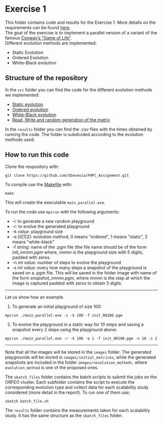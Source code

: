# Exercise 1
This folder contains code and results for the Exercise 1. More details on the requirements can be found [here](https://github.com/Foundations-of-HPC/Foundations_of_HPC_2022/blob/main/Assignment/exercise1/Assignment_exercise1.pdf).\
The goal of the exercise is to implement a parallel version of a variant of the famous [Conway’s “Game of Life”](https://en.wikipedia.org/wiki/Conway%27s_Game_of_Life).\
Different evolution methods are implemented:
- Static Evolution
- Ordered Evolution
- White-Black evolution

## Structure of the repository
In the `src` folder you can find the code for the different evolution methods we implemented:
- [Static evolution](https://github.com/SDavenia/FHPC_Assignment/blob/main/Exercise1/src/evolve_static.c)
- [Ordered evolution](https://github.com/SDavenia/FHPC_Assignment/blob/main/Exercise1/src/evolve_ordered.c)
- [White-Black evolution](https://github.com/SDavenia/FHPC_Assignment/blob/main/Exercise1/src/black_white.c)
- [Read, Write and random generation of the matrix](https://github.com/SDavenia/FHPC_Assignment/blob/main/Exercise1/src/read_write_parallel.c)

In the `results` folder you can find the .csv files with the times obtained by running the code. The folder is subdivided according to the evolution methods used.

## How to run this code
Clone the respository with:
```
git clone https://github.com/SDavenia/FHPC_Assignment.git
```

To compile use the [Makefile](https://github.com/FilippoOlivo/Foundations_of_HPC_Assignment/blob/main/excercise1/Makefile) with:
```
make
```

This will create the executable `main_parallel.exe`.

To run the code use `mpirun` with the following arguments:
- -i: to generate a new random playground
- -r: to evolve the generated playground
- -k *value*: playground size
- -e [0|1|2]: evolution method; 0 means "ordered", 1 means "static", 2 means "white-black"
- -f *string*: name of the .pgm file (the file name should be of the form *init_nnnnn.pgm* where, *nnnnn* is the playground size with 5 digits, padded with zeros.
- -n *int value*: number of steps to evolve the playground
- -s *int value*: every how many steps a snapshot of the playground is saved on a .pgm file. This will be saved in the folder image with name of the form *snapshot_nnnnn.pgm*, where *nnnnn* is the step at which the image is captured padded with zeros to obtain 5 digits.

- - - 
Let us show how an example.

1. To generate an initial playground of size 100:
```
mpirun ./main_parallel.exe -i -k 100 -f init_00100.pgm 
```
2. To evolve the playground in a static way for 10 steps and saving a snapshot every 2 steps using the playground above:
```
mpirun ./main_parallel.exe -r -k 100 -e 1 -f init_00100.pgm -n 10 -s 2
```
- - - 

Note that all the images will be stored in the `images` folder. The generated playgrounds will be stored in `images/initial_matrices`, while the generated snapshots are included in the folder `images/<evolution_method>`, where `evolution_method` is one of the proposed ones.

The `sbatch_files` folder contains the batch scripts to submit the jobs on the ORFEO cluster. Each subfolder contains the script to execute the corresponding evolution type and collect data for each scalability study considered (more detail in the report). To run one of them use:
```
sbatch batch_file.sh
```

The `results` folder contains the measurements taken for each scalability study. It has the same structure as the `sbatch_files` folder.


